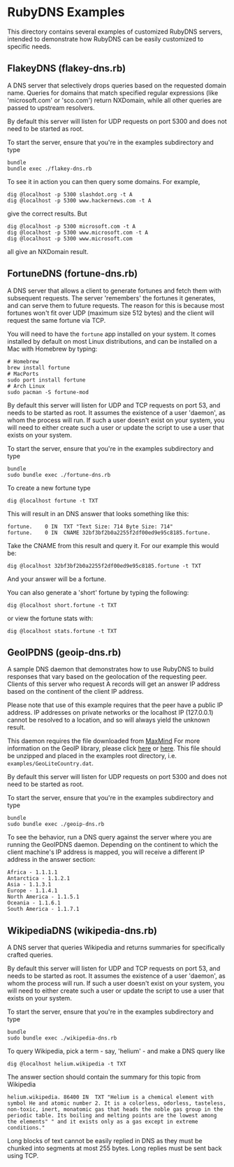 # RubyDNS Examples

This directory contains several examples of customized RubyDNS servers,
intended to demonstrate how RubyDNS can be easily customized to specific
needs.

## FlakeyDNS (flakey-dns.rb)

A DNS server that selectively drops queries based on the requested domain name.  Queries for domains that match specified regular expressions (like 'microsoft.com' or 'sco.com') return NXDomain, while all other queries are passed to upstream resolvers.

By default this server will listen for UDP requests on port 5300 and does not need to be started as root.

To start the server, ensure that you're in the examples subdirectory and type

    bundle
    bundle exec ./flakey-dns.rb

To see it in action you can then query some domains.  For example,

    dig @localhost -p 5300 slashdot.org -t A
    dig @localhost -p 5300 www.hackernews.com -t A

give the correct results. But

    dig @localhost -p 5300 microsoft.com -t A
    dig @localhost -p 5300 www.microsoft.com -t A
    dig @localhost -p 5300 www.microsoft.com

all give an NXDomain result.

## FortuneDNS (fortune-dns.rb)

A DNS server that allows a client to generate fortunes and fetch them with subsequent requests.  The server
'remembers' the fortunes it generates, and can serve them to future requests. The reason for this is because most fortunes won't fit over UDP (maximum size 512 bytes) and the client will request the same fortune via TCP.

You will need to have the `fortune` app installed on your system.  It comes installed by default on
most Linux distributions, and can be installed on a Mac with Homebrew by typing:

    # Homebrew
    brew install fortune
    # MacPorts
    sudo port install fortune
    # Arch Linux
    sudo pacman -S fortune-mod

By default this server will listen for UDP and TCP requests on port 53, and needs to be started as root.  It
assumes the existence of a user 'daemon', as whom the process will run.  If such a user doesn't exist on your
system, you will need to either create such a user or update the script to use a user that exists on your
system.

To start the server, ensure that you're in the examples subdirectory and type

    bundle
    sudo bundle exec ./fortune-dns.rb

To create a new fortune type

    dig @localhost fortune -t TXT

This will result in an DNS answer that looks something like this:

    fortune.    0 IN  TXT "Text Size: 714 Byte Size: 714"
    fortune.    0 IN  CNAME 32bf3bf2b0a2255f2df00ed9e95c8185.fortune.

Take the CNAME from this result and query it.  For our example this would be:

    dig @localhost 32bf3bf2b0a2255f2df00ed9e95c8185.fortune -t TXT

And your answer will be a fortune.

You can also generate a 'short' fortune by typing the following:

    dig @localhost short.fortune -t TXT

or view the fortune stats with:

    dig @localhost stats.fortune -t TXT

## GeoIPDNS (geoip-dns.rb)

A sample DNS daemon that demonstrates how to use RubyDNS to build responses
that vary based on the geolocation of the requesting peer.  Clients of this
server who request A records will get an answer IP address based on the 
continent of the client IP address.

Please note that use of this example requires that the peer have a public
IP address.  IP addresses on private networks or the localhost IP (127.0.0.1)
cannot be resolved to a location, and so will always yield the unknown result.

This daemon requires the file downloaded from
[MaxMind](http://geolite.maxmind.com/download/geoip/database/GeoLiteCountry/GeoIP.dat.gz)
For more information on the GeoIP library, please click [here](http://www.maxmind.com/en/geolite)
or [here](https://github.com/cjheath/geoip).  This file should be unzipped and placed in the
examples root directory, i.e. `examples/GeoLiteCountry.dat`.

By default this server will listen for UDP requests on port 5300 and does not need to be started as root.

To start the server, ensure that you're in the examples subdirectory and type

    bundle
    sudo bundle exec ./geoip-dns.rb

To see the behavior, run a DNS query against the server where you are running the GeoIPDNS
daemon.  Depending on the continent to which the client machine's IP address is mapped,
you will receive a different IP address in the answer section:

    Africa - 1.1.1.1
    Antarctica - 1.1.2.1
    Asia - 1.1.3.1
    Europe - 1.1.4.1
    North America - 1.1.5.1
    Oceania - 1.1.6.1
    South America - 1.1.7.1

## WikipediaDNS (wikipedia-dns.rb)

A DNS server that queries Wikipedia and returns summaries for specifically crafted queries.

By default this server will listen for UDP and TCP requests on port 53, and needs to be started as root.  It
assumes the existence of a user 'daemon', as whom the process will run.  If such a user doesn't exist on your
system, you will need to either create such a user or update the script to use a user that exists on your
system.

To start the server, ensure that you're in the examples subdirectory and type

    bundle
    sudo bundle exec ./wikipedia-dns.rb

To query Wikipedia, pick a term - say, 'helium' - and make a DNS query like

    dig @localhost helium.wikipedia -t TXT

The answer section should contain the summary for this topic from Wikipedia

    helium.wikipedia. 86400 IN  TXT "Helium is a chemical element with symbol He and atomic number 2. It is a colorless, odorless, tasteless, non-toxic, inert, monatomic gas that heads the noble gas group in the periodic table. Its boiling and melting points are the lowest among the elements" " and it exists only as a gas except in extreme conditions."

Long blocks of text cannot be easily replied in DNS as they must be chunked into segments at most 255 bytes. Long replies must be sent back using TCP.
